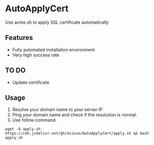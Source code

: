 # AutoApplyCert
Use acme.sh to apply SSL certificate automatically

## Features
- Fully automated installation environment
- Very high success rate

## TO DO
- Update certificate

## Usage
1. Resolve your domain name to your server IP
2. Ping your domain name and check if the resolution is normal.
3. Use follow command.
~~~shell
wget -O apply.sh https://cdn.jsdelivr.net/gh/missuo/AutoApplyCert/apply.sh && bash apply.sh
~~~
